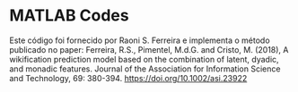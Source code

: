 # MATLAB Codes
Este código foi fornecido por Raoni S. Ferreira e implementa o método publicado no paper:
Ferreira, R.S., Pimentel, M.d.G. and Cristo, M. (2018), A wikification prediction model based on the combination of latent, dyadic, and monadic features. Journal of the Association for Information Science and Technology, 69: 380-394. https://doi.org/10.1002/asi.23922
